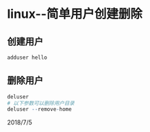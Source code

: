 # linux--简单用户创建删除

## 创建用户  
```r
adduser hello
```

## 删除用户  
```r
deluser
# 以下参数可以删除用户目录
deluser --remove-home
```


2018/7/5  
